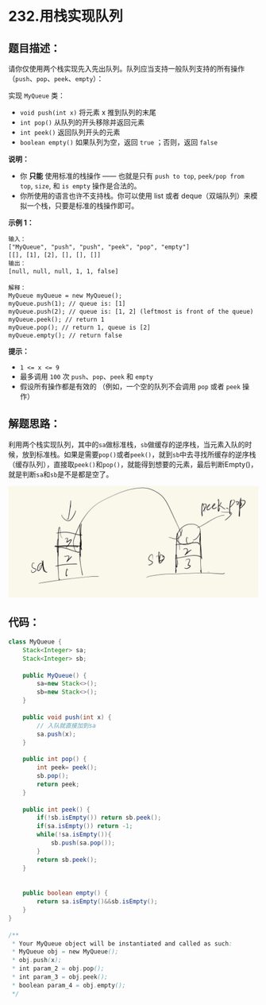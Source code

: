 # 232.用栈实现队列

## 题目描述：

请你仅使用两个栈实现先入先出队列。队列应当支持一般队列支持的所有操作（`push`、`pop`、`peek`、`empty`）：



实现 `MyQueue` 类：

+ `void push(int x)` 将元素 x 推到队列的末尾
+ `int pop()` 从队列的开头移除并返回元素
+ `int peek()` 返回队列开头的元素
+ `boolean empty()` 如果队列为空，返回 `true` ；否则，返回 `false`

**说明：**

+ 你 **只能** 使用标准的栈操作 —— 也就是只有 `push to top`, `peek/pop from top`, `size`, 和 `is empty` 操作是合法的。
+ 你所使用的语言也许不支持栈。你可以使用 list 或者 deque（双端队列）来模拟一个栈，只要是标准的栈操作即可。

 

**示例 1：**

```
输入：
["MyQueue", "push", "push", "peek", "pop", "empty"]
[[], [1], [2], [], [], []]
输出：
[null, null, null, 1, 1, false]

解释：
MyQueue myQueue = new MyQueue();
myQueue.push(1); // queue is: [1]
myQueue.push(2); // queue is: [1, 2] (leftmost is front of the queue)
myQueue.peek(); // return 1
myQueue.pop(); // return 1, queue is [2]
myQueue.empty(); // return false
```

 

**提示：**

+ `1 <= x <= 9`
+ 最多调用 `100` 次 `push`、`pop`、`peek` 和 `empty`
+ 假设所有操作都是有效的 （例如，一个空的队列不会调用 `pop` 或者 `peek` 操作）

## 解题思路：

利用两个栈实现队列，其中的`sa`做标准栈，`sb`做缓存的逆序栈，当元素入队的时候，放到标准栈。如果是需要`pop()`或者`peek()`，就到`sb`中去寻找所缓存的逆序栈（缓存队列），直接取`peek()`和`pop()`，就能得到想要的元素，最后判断Empty()，就是判断`sa`和`sb`是不是都是空了。

![2b34755285d80b4f2e095b4a0c60a4f](./images/2b34755285d80b4f2e095b4a0c60a4f.jpg)

## 代码：

```java
class MyQueue {
    Stack<Integer> sa;
    Stack<Integer> sb;

    public MyQueue() {
        sa=new Stack<>();
        sb=new Stack<>();
    }
    
    public void push(int x) {
        // 入队就直接加到sa
        sa.push(x);
    }
    
    public int pop() {
        int peek= peek();
        sb.pop();
        return peek;
    }
    
    public int peek() {
        if(!sb.isEmpty()) return sb.peek();
        if(sa.isEmpty()) return -1;
        while(!sa.isEmpty()){
            sb.push(sa.pop());
        }
        return sb.peek();
    }

    
    public boolean empty() {
        return sa.isEmpty()&&sb.isEmpty();
    }
}

/**
 * Your MyQueue object will be instantiated and called as such:
 * MyQueue obj = new MyQueue();
 * obj.push(x);
 * int param_2 = obj.pop();
 * int param_3 = obj.peek();
 * boolean param_4 = obj.empty();
 */

```

